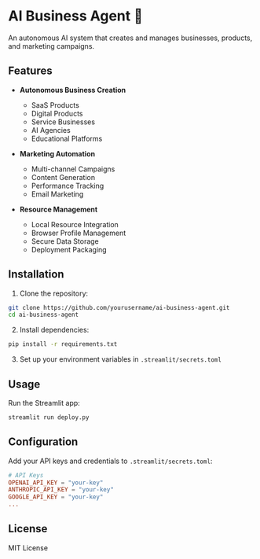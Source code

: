 # AI Business Agent 🤖

An autonomous AI system that creates and manages businesses, products, and marketing campaigns.

## Features

- **Autonomous Business Creation**
  - SaaS Products
  - Digital Products
  - Service Businesses
  - AI Agencies
  - Educational Platforms

- **Marketing Automation**
  - Multi-channel Campaigns
  - Content Generation
  - Performance Tracking
  - Email Marketing

- **Resource Management**
  - Local Resource Integration
  - Browser Profile Management
  - Secure Data Storage
  - Deployment Packaging

## Installation

1. Clone the repository:
```bash
git clone https://github.com/yourusername/ai-business-agent.git
cd ai-business-agent
```

2. Install dependencies:
```bash
pip install -r requirements.txt
```

3. Set up your environment variables in `.streamlit/secrets.toml`

## Usage

Run the Streamlit app:
```bash
streamlit run deploy.py
```

## Configuration

Add your API keys and credentials to `.streamlit/secrets.toml`:

```toml
# API Keys
OPENAI_API_KEY = "your-key"
ANTHROPIC_API_KEY = "your-key"
GOOGLE_API_KEY = "your-key"
...
```

## License

MIT License
